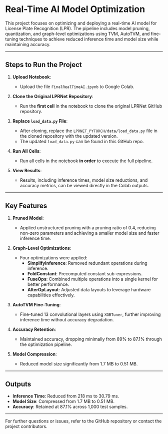 # Real-Time AI Model Optimization

This project focuses on optimizing and deploying a real-time AI model for License Plate Recognition (LPR). The pipeline includes model pruning, quantization, and graph-level optimizations using TVM, AutoTVM, and fine-tuning techniques to achieve reduced inference time and model size while maintaining accuracy.

---

## Steps to Run the Project

1. **Upload Notebook**:
   - Upload the file `FinalRealTimeAI.ipynb` to Google Colab.

2. **Clone the Original LPRNet Repository**:
   - Run the **first cell** in the notebook to clone the original LPRNet GitHub repository.

3. **Replace `load_data.py` File**:
   - After cloning, replace the `LPRNET_PYTORCH/data/load_data.py` file in the cloned repository with the updated version.
   - The updated `load_data.py` can be found in this GitHub repo.

4. **Run All Cells**:
   - Run all cells in the notebook **in order** to execute the full pipeline.

5. **View Results**:
   - Results, including inference times, model size reductions, and accuracy metrics, can be viewed directly in the Colab outputs.

---

## Key Features

1. **Pruned Model**:
   - Applied unstructured pruning with a pruning ratio of 0.4, reducing non-zero parameters and achieving a smaller model size and faster inference time.

2. **Graph-Level Optimizations**:
   - Four optimizations were applied:
     - **SimplifyInference**: Removed redundant operations during inference.
     - **FoldConstant**: Precomputed constant sub-expressions.
     - **FuseOps**: Combined multiple operations into a single kernel for better performance.
     - **AlterOpLayout**: Adjusted data layouts to leverage hardware capabilities effectively.

3. **AutoTVM Fine-Tuning**:
   - Fine-tuned 13 convolutional layers using `XGBTuner`, further improving inference time without accuracy degradation.

4. **Accuracy Retention**:
   - Maintained accuracy, dropping minimally from 89% to 87.1% through the optimization pipeline.

5. **Model Compression**:
   - Reduced model size significantly from 1.7 MB to 0.51 MB.

---

## Outputs
- **Inference Time**: Reduced from 218 ms to 30.79 ms.
- **Model Size**: Compressed from 1.7 MB to 0.51 MB.
- **Accuracy**: Retained at 87.1% across 1,000 test samples.

---


For further questions or issues, refer to the GitHub repository or contact the project contributors.
